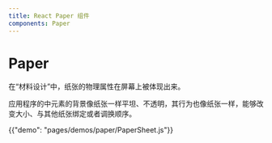 ```yaml
---
title: React Paper 组件
components: Paper
---
```

# Paper

<p class="description">在“材料设计”中，纸张的物理属性在屏幕上被体现出来。 </p>

应用程序的中元素的背景像纸张一样平坦、不透明，其行为也像纸张一样，能够改变大小、与其他纸张绑定或者调换顺序。

{{"demo": "pages/demos/paper/PaperSheet.js"}}